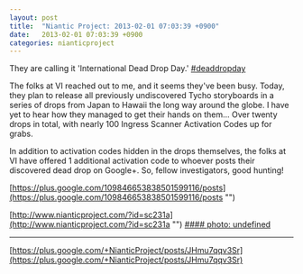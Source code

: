 ```yaml
---
layout: post
title:  "Niantic Project: 2013-02-01 07:03:39 +0900"
date:   2013-02-01 07:03:39 +0900
categories: nianticproject
---
```

They are calling it 'International Dead Drop Day.' [#deaddropday](https://plus.google.com/s/%23deaddropday "")

The folks at VI reached out to me, and it seems they've been busy. Today, they plan to release all previously undiscovered Tycho storyboards in a series of drops from Japan to Hawaii the long way around the globe. I have yet to hear how they managed to get their hands on them... Over twenty drops in total, with nearly 100 Ingress Scanner Activation Codes up for grabs.

In addition to activation codes hidden in the drops themselves, the folks at VI have offered 1 additional activation code to whoever posts their discovered dead drop on Google+. So, fellow investigators, good hunting! 

[https://plus.google.com/109846653838501599116/posts](https://plus.google.com/109846653838501599116/posts "")

[http://www.nianticproject.com/?id=sc231a](http://www.nianticproject.com/?id=sc231a "")
[#### photo: undefined](https://lh4.googleusercontent.com/-NvrsYB-UxUo/UQrp3mufx_I/AAAAAAAACtE/5-NDmT_Z8Ls/w288-h288/vidrops.jpg "")
- - -
[https://plus.google.com/+NianticProject/posts/JHmu7qqv3Sr](https://plus.google.com/+NianticProject/posts/JHmu7qqv3Sr)
